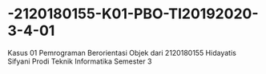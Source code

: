 # -2120180155-K01-PBO-TI20192020-3-4-01
Kasus 01 Pemrograman Berorientasi Objek dari 2120180155 Hidayatis Sifyani Prodi Teknik Informatika Semester 3
